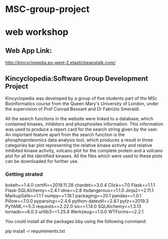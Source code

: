 # MSC-group-project

# web workshop

## Web App Link: 
http://kincyclopedia.eu-west-2.elasticbeanstalk.com/

## Kincyclopedia:Software Group Development Project
Kincyclopedia was developed by a group of five students part of the MSc Bioinformatics course from the Queen Mary's University of London, under the supervision of Prof Conrad Bessant and Dr Fabrizio Smeraldi.

All the search functions in the website were linked to a database, which contained kinases, inhibitors and phosphosites information. This information was used to produce a report card for the search string given by the user. An important feature apart from the search function is the phosphoproteomics data analysis tool, which produces a result in three categories bar plot representing the relative kinase activity and relative inhibited kinase activity, volcano plot for the complete protein and a volcano plot for all the identified kinases. All the files which were used to these plots can be downloaded for further use.


### Getting strated

bokeh==1.4.0
certifi==2019.11.28
chardet==3.0.4
Click==7.0
Flask==1.1.1
Flask-SQLAlchemy==2.4.1
idna==2.8
itsdangerous==1.1.0
Jinja2==2.11.1
MarkupSafe==1.1.1
numpy==1.18.1
packaging==20.1
pandas==1.0.1
Pillow==7.0.0
pyparsing==2.4.6
python-dateutil==2.8.1
pytz==2019.3
PyYAML==5.3
requests==2.22.0
six==1.14.0
SQLAlchemy==1.3.13
tornado==6.0.3
urllib3==1.25.8
Werkzeug==1.0.0
WTForms==2.2.1

You could install all the packages bby using the following command:

pip install -r requirements.txt

